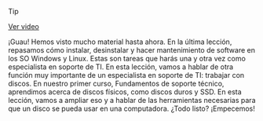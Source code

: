 > [!TIP]  
> [Ver video](https://youtu.be/oadE0BuUhws)

¡Guau! Hemos visto mucho material hasta ahora. En la última lección, repasamos cómo instalar, desinstalar y hacer mantenimiento de software en los SO Windows y Linux. Estas son tareas que harás una y otra vez como especialista en soporte de TI. En esta lección, vamos a hablar de otra función muy importante de un especialista en soporte de TI: trabajar con discos. En nuestro primer curso, Fundamentos de soporte técnico, aprendimos acerca de discos físicos, como discos duros y SSD. En esta lección, vamos a ampliar eso y a hablar de las herramientas necesarias para que un disco se pueda usar en una computadora. ¿Todo listo? ¡Empecemos!